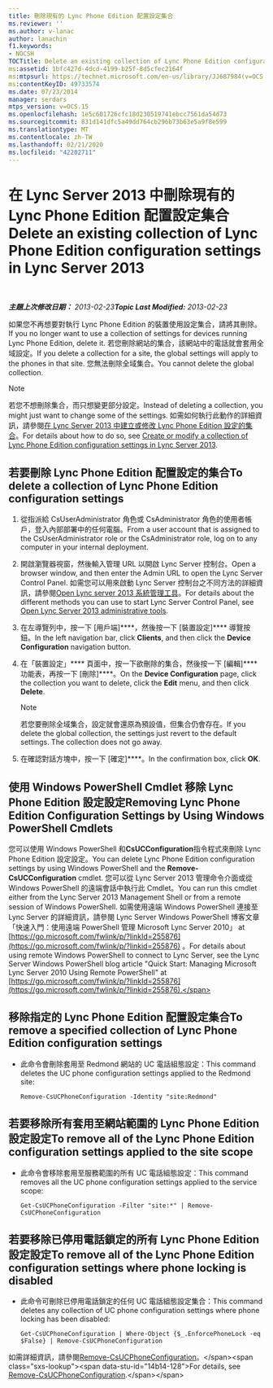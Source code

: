 ```yaml
---
title: 刪除現有的 Lync Phone Edition 配置設定集合
ms.reviewer: ''
ms.author: v-lanac
author: lanachin
f1.keywords:
- NOCSH
TOCTitle: Delete an existing collection of Lync Phone Edition configuration settings
ms:assetid: 1bfc427d-4dcd-4199-b25f-8d5cfec2164f
ms:mtpsurl: https://technet.microsoft.com/en-us/library/JJ687984(v=OCS.15)
ms:contentKeyID: 49733574
ms.date: 07/23/2014
manager: serdars
mtps_version: v=OCS.15
ms.openlocfilehash: 1e5c601726cfc18d230519741ebcc7561da54d73
ms.sourcegitcommit: 831d141dfc5a49dd764cb296b73b63e5a9f8e599
ms.translationtype: MT
ms.contentlocale: zh-TW
ms.lasthandoff: 02/21/2020
ms.locfileid: "42202711"
---
```

<div data-xmlns="http://www.w3.org/1999/xhtml">

<div class="topic" data-xmlns="http://www.w3.org/1999/xhtml" data-msxsl="urn:schemas-microsoft-com:xslt" data-cs="https://msdn.microsoft.com/">

<div data-asp="https://msdn2.microsoft.com/asp">

# <a name="delete-an-existing-collection-of-lync-phone-edition-configuration-settings-in-lync-server-2013"></a><span data-ttu-id="14b14-102">在 Lync Server 2013 中刪除現有的 Lync Phone Edition 配置設定集合</span><span class="sxs-lookup"><span data-stu-id="14b14-102">Delete an existing collection of Lync Phone Edition configuration settings in Lync Server 2013</span></span>

</div>

<div id="mainSection">

<div id="mainBody">

<span> </span>

<span data-ttu-id="14b14-103">_**主題上次修改日期：** 2013-02-23_</span><span class="sxs-lookup"><span data-stu-id="14b14-103">_**Topic Last Modified:** 2013-02-23_</span></span>

<span data-ttu-id="14b14-104">如果您不再想要對執行 Lync Phone Edition 的裝置使用設定集合，請將其刪除。</span><span class="sxs-lookup"><span data-stu-id="14b14-104">If you no longer want to use a collection of settings for devices running Lync Phone Edition, delete it.</span></span> <span data-ttu-id="14b14-105">若您刪除網站的集合，該網站中的電話就會套用全域設定。</span><span class="sxs-lookup"><span data-stu-id="14b14-105">If you delete a collection for a site, the global settings will apply to the phones in that site.</span></span> <span data-ttu-id="14b14-106">您無法刪除全域集合。</span><span class="sxs-lookup"><span data-stu-id="14b14-106">You cannot delete the global collection.</span></span>

<div>


> [!NOTE]
> <span data-ttu-id="14b14-107">若您不想刪除集合，而只想變更部分設定。</span><span class="sxs-lookup"><span data-stu-id="14b14-107">Instead of deleting a collection, you might just want to change some of the settings.</span></span> <span data-ttu-id="14b14-108">如需如何執行此動作的詳細資訊，請參閱<A href="lync-server-2013-create-or-modify-a-collection-of-lync-phone-edition-configuration-settings.md">在 Lync Server 2013 中建立或修改 Lync Phone Edition 設定的集合</A>。</span><span class="sxs-lookup"><span data-stu-id="14b14-108">For details about how to do so, see <A href="lync-server-2013-create-or-modify-a-collection-of-lync-phone-edition-configuration-settings.md">Create or modify a collection of Lync Phone Edition configuration settings in Lync Server 2013</A>.</span></span>



</div>

<div>

## <a name="to-delete-a-collection-of-lync-phone-edition-configuration-settings"></a><span data-ttu-id="14b14-109">若要刪除 Lync Phone Edition 配置設定的集合</span><span class="sxs-lookup"><span data-stu-id="14b14-109">To delete a collection of Lync Phone Edition configuration settings</span></span>

1.  <span data-ttu-id="14b14-110">從指派給 CsUserAdministrator 角色或 CsAdministrator 角色的使用者帳戶，登入內部部署中的任何電腦。</span><span class="sxs-lookup"><span data-stu-id="14b14-110">From a user account that is assigned to the CsUserAdministrator role or the CsAdministrator role, log on to any computer in your internal deployment.</span></span>

2.  <span data-ttu-id="14b14-111">開啟瀏覽器視窗，然後輸入管理 URL 以開啟 Lync Server 控制台。</span><span class="sxs-lookup"><span data-stu-id="14b14-111">Open a browser window, and then enter the Admin URL to open the Lync Server Control Panel.</span></span> <span data-ttu-id="14b14-112">如需您可以用來啟動 Lync Server 控制台之不同方法的詳細資訊，請參閱[Open Lync server 2013 系統管理工具](lync-server-2013-open-lync-server-administrative-tools.md)。</span><span class="sxs-lookup"><span data-stu-id="14b14-112">For details about the different methods you can use to start Lync Server Control Panel, see [Open Lync Server 2013 administrative tools](lync-server-2013-open-lync-server-administrative-tools.md).</span></span>

3.  <span data-ttu-id="14b14-113">在左導覽列中，按一下 [用戶端]\*\*\*\*，然後按一下 [裝置設定]\*\*\*\* 導覽按鈕。</span><span class="sxs-lookup"><span data-stu-id="14b14-113">In the left navigation bar, click **Clients**, and then click the **Device Configuration** navigation button.</span></span>

4.  <span data-ttu-id="14b14-114">在「裝置設定」\*\*\*\* 頁面中，按一下欲刪除的集合，然後按一下 [編輯]\*\*\*\* 功能表，再按一下 [刪除]\*\*\*\*。</span><span class="sxs-lookup"><span data-stu-id="14b14-114">On the **Device Configuration** page, click the collection you want to delete, click the **Edit** menu, and then click **Delete**.</span></span>
    
    <div>
    

    > [!NOTE]
    > <span data-ttu-id="14b14-p104">若您要刪除全域集合，設定就會還原為預設值，但集合仍會存在。</span><span class="sxs-lookup"><span data-stu-id="14b14-p104">If you delete the global collection, the settings just revert to the default settings. The collection does not go away.</span></span>

    
    </div>

5.  <span data-ttu-id="14b14-117">在確認對話方塊中，按一下 [確定]\*\*\*\*。</span><span class="sxs-lookup"><span data-stu-id="14b14-117">In the confirmation box, click **OK**.</span></span>

</div>

<div>

## <a name="removing-lync-phone-edition-configuration-settings-by-using-windows-powershell-cmdlets"></a><span data-ttu-id="14b14-118">使用 Windows PowerShell Cmdlet 移除 Lync Phone Edition 設定設定</span><span class="sxs-lookup"><span data-stu-id="14b14-118">Removing Lync Phone Edition Configuration Settings by Using Windows PowerShell Cmdlets</span></span>

<span data-ttu-id="14b14-119">您可以使用 Windows PowerShell 和**CsUCConfiguration**指令程式來刪除 Lync Phone Edition 設定設定。</span><span class="sxs-lookup"><span data-stu-id="14b14-119">You can delete Lync Phone Edition configuration settings by using Windows PowerShell and the **Remove-CsUCConfiguration** cmdlet.</span></span> <span data-ttu-id="14b14-120">您可以從 Lync Server 2013 管理命令介面或從 Windows PowerShell 的遠端會話中執行此 Cmdlet。</span><span class="sxs-lookup"><span data-stu-id="14b14-120">You can run this cmdlet either from the Lync Server 2013 Management Shell or from a remote session of Windows PowerShell.</span></span> <span data-ttu-id="14b14-121">如需使用遠端 Windows PowerShell 連接至 Lync Server 的詳細資訊，請參閱 Lync Server Windows PowerShell 博客文章「快速入門：使用遠端 PowerShell 管理 Microsoft Lync Server 2010」 at [https://go.microsoft.com/fwlink/p/?linkId=255876](https://go.microsoft.com/fwlink/p/?linkid=255876) 。</span><span class="sxs-lookup"><span data-stu-id="14b14-121">For details about using remote Windows PowerShell to connect to Lync Server, see the Lync Server Windows PowerShell blog article "Quick Start: Managing Microsoft Lync Server 2010 Using Remote PowerShell" at [https://go.microsoft.com/fwlink/p/?linkId=255876](https://go.microsoft.com/fwlink/p/?linkid=255876).</span></span>

<div>

## <a name="to-remove-a-specified-collection-of-lync-phone-edition-configuration-settings"></a><span data-ttu-id="14b14-122">移除指定的 Lync Phone Edition 配置設定集合</span><span class="sxs-lookup"><span data-stu-id="14b14-122">To remove a specified collection of Lync Phone Edition configuration settings</span></span>

  - <span data-ttu-id="14b14-123">此命令會刪除套用至 Redmond 網站的 UC 電話組態設定：</span><span class="sxs-lookup"><span data-stu-id="14b14-123">This command deletes the UC phone configuration settings applied to the Redmond site:</span></span>
    
        Remove-CsUCPhoneConfiguration -Identity "site:Redmond"

</div>

<div>

## <a name="to-remove-all-of-the-lync-phone-edition-configuration-settings-applied-to-the-site-scope"></a><span data-ttu-id="14b14-124">若要移除所有套用至網站範圍的 Lync Phone Edition 設定設定</span><span class="sxs-lookup"><span data-stu-id="14b14-124">To remove all of the Lync Phone Edition configuration settings applied to the site scope</span></span>

  - <span data-ttu-id="14b14-125">此命令會移除套用至服務範圍的所有 UC 電話組態設定：</span><span class="sxs-lookup"><span data-stu-id="14b14-125">This command removes all the UC phone configuration settings applied to the service scope:</span></span>
    
        Get-CsUCPhoneConfiguration -Filter "site:*" | Remove-CsUCPhoneConfiguration

</div>

<div>

## <a name="to-remove-all-of-the-lync-phone-edition-configuration-settings-where-phone-locking-is-disabled"></a><span data-ttu-id="14b14-126">若要移除已停用電話鎖定的所有 Lync Phone Edition 設定設定</span><span class="sxs-lookup"><span data-stu-id="14b14-126">To remove all of the Lync Phone Edition configuration settings where phone locking is disabled</span></span>

  - <span data-ttu-id="14b14-127">此命令可刪除已停用電話鎖定的任何 UC 電話組態設定集合：</span><span class="sxs-lookup"><span data-stu-id="14b14-127">This command deletes any collection of UC phone configuration settings where phone locking has been disabled:</span></span>
    
        Get-CsUCPhoneConfiguration | Where-Object {$_.EnforcePhoneLock -eq $False} | Remove-CsUCPhoneConfiguration

</div>

<span data-ttu-id="14b14-128">如需詳細資訊，請參閱[Remove-CsUCPhoneConfiguration](https://technet.microsoft.com/library/Gg398249(v=OCS.15))。</span><span class="sxs-lookup"><span data-stu-id="14b14-128">For details, see [Remove-CsUCPhoneConfiguration](https://technet.microsoft.com/library/Gg398249(v=OCS.15)).</span></span>

</div>

</div>

<span> </span>

</div>

</div>

</div>

